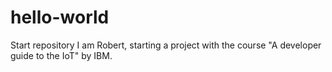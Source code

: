 # hello-world
Start repository
I am Robert, starting a project with the course "A developer guide to the IoT" by IBM.
